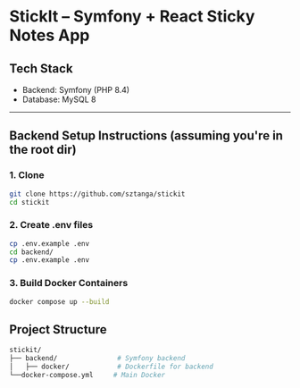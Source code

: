 # StickIt – Symfony + React Sticky Notes App

## Tech Stack

- Backend: Symfony (PHP 8.4)
- Database: MySQL 8

---

## Backend Setup Instructions (assuming you're in the root dir)

### 1. Clone

```bash
git clone https://github.com/sztanga/stickit
cd stickit
```

### 2. Create .env files

```bash
cp .env.example .env
cd backend/
cp .env.example .env
```

### 3. Build Docker Containers
```bash
docker compose up --build
```

## Project Structure

```bash
stickit/
├── backend/               # Symfony backend
│   ├── docker/            # Dockerfile for backend
└──docker-compose.yml     # Main Docker
```